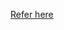 [Refer here](https://github.com/Xinyuan-LilyGO/LilyGo-T-SIM7080G/blob/master/docs/sim7080_update_firmware.md)
